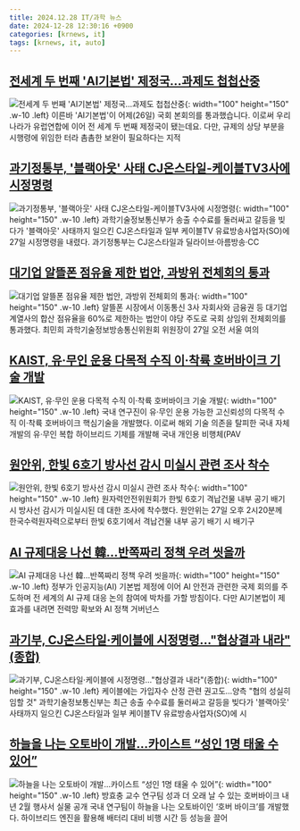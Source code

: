 ```yaml
---
title: 2024.12.28 IT/과학 뉴스
date: 2024-12-28 12:30:16 +0900
categories: [krnews, it]
tags: [krnews, it, auto]
---
```

## [전세계 두 번째 'AI기본법' 제정국…과제도 첩첩산중](https://n.news.naver.com/mnews/article/422/0000701073)

![전세계 두 번째 'AI기본법' 제정국…과제도 첩첩산중](https://mimgnews.pstatic.net/image/origin/422/2024/12/27/701073.jpg?type=nf220_150){: width="100" height="150" .w-10 .left}
이른바 'AI기본법'이 어제(26일) 국회 본회의를 통과했습니다. 이로써 우리나라가 유럽연합에 이어 전 세계 두 번째 제정국이 됐는데요. 다만, 규제의 상당 부분을 시행령에 위임한 터라 촘촘한 보완이 필요하다는 지적

## [과기정통부, '블랙아웃' 사태 CJ온스타일-케이블TV3사에 시정명령](https://n.news.naver.com/mnews/article/030/0003271670)

![과기정통부, '블랙아웃' 사태 CJ온스타일-케이블TV3사에 시정명령](https://mimgnews.pstatic.net/image/origin/030/2024/12/28/3271670.jpg?type=nf220_150){: width="100" height="150" .w-10 .left}
과학기술정보통신부가 송출 수수료를 둘러싸고 갈등을 빚다가 '블랙아웃' 사태까지 일으킨 CJ온스타일과 일부 케이블TV 유료방송사업자(SO)에 27일 시정명령을 내렸다. 과기정통부는 CJ온스타일과 딜라이브·아름방송·CC

## [대기업 알뜰폰 점유율 제한 법안, 과방위 전체회의 통과](https://n.news.naver.com/mnews/article/018/0005914337)

![대기업 알뜰폰 점유율 제한 법안, 과방위 전체회의 통과](https://mimgnews.pstatic.net/image/origin/018/2024/12/27/5914337.jpg?type=nf220_150){: width="100" height="150" .w-10 .left}
알뜰폰 시장에서 이동통신 3사 자회사와 금융권 등 대기업 계열사의 합산 점유율을 60%로 제한하는 법안이 야당 주도로 국회 상임위 전체회의를 통과했다. 최민희 과학기술정보방송통신위원회 위원장이 27일 오전 서울 여의

## [KAIST, 유·무인 운용 다목적 수직 이·착륙 호버바이크 기술 개발](https://n.news.naver.com/mnews/article/421/0007989626)

![KAIST, 유·무인 운용 다목적 수직 이·착륙 호버바이크 기술 개발](https://mimgnews.pstatic.net/image/origin/421/2024/12/27/7989626.jpg?type=nf220_150){: width="100" height="150" .w-10 .left}
국내 연구진이 유·무인 운용 가능한 고신뢰성의 다목적 수직 이·착륙 호버바이크 핵심기술을 개발했다. 이로써 해외 기술 의존을 탈피한 국내 자체 개발의 유·무인 복합 하이브리드 기체를 개발해 국내 개인용 비행체(PAV

## [원안위, 한빛 6호기 방사선 감시 미실시 관련 조사 착수](https://n.news.naver.com/mnews/article/003/0012985129)

![원안위, 한빛 6호기 방사선 감시 미실시 관련 조사 착수](https://mimgnews.pstatic.net/image/origin/003/2024/12/27/12985129.jpg?type=nf220_150){: width="100" height="150" .w-10 .left}
원자력안전위원회가 한빛 6호기 격납건물 내부 공기 배기 시 방사선 감시가 미실시된 데 대한 조사에 착수했다. 원안위는 27일 오후 2시20분께 한국수력원자력으로부터 한빛 6호기에서 격납건물 내부 공기 배기 시 배기구

## [AI 규제대응 나선 韓…반쪽짜리 정책 우려 씻을까](https://n.news.naver.com/mnews/article/011/0004432695)

![AI 규제대응 나선 韓…반쪽짜리 정책 우려 씻을까](https://mimgnews.pstatic.net/image/origin/011/2024/12/27/4432695.jpg?type=nf220_150){: width="100" height="150" .w-10 .left}
정부가 인공지능(AI) 기본법 제정에 이어 AI 안전과 관련한 국제 회의를 주도하며 전 세계의 AI 규제 대응 논의 참여에 박차를 가할 방침이다. 다만 AI기본법이 제효과를 내려면 전력망 확보와 AI 정책 거버넌스

## [과기부, CJ온스타일·케이블에 시정명령…"협상결과 내라"(종합)](https://n.news.naver.com/mnews/article/001/0015129071)

![과기부, CJ온스타일·케이블에 시정명령…"협상결과 내라"(종합)](https://mimgnews.pstatic.net/image/origin/001/2024/12/27/15129071.jpg?type=nf220_150){: width="100" height="150" .w-10 .left}
케이블에는 가입자수 산정 관련 권고도…양측 "협의 성실히 임할 것" 과학기술정보통신부는 최근 송출 수수료를 둘러싸고 갈등을 빚다가 '블랙아웃' 사태까지 일으킨 CJ온스타일과 일부 케이블TV 유료방송사업자(SO)에 시

## [하늘을 나는 오토바이 개발...카이스트 “성인 1명 태울 수 있어”](https://n.news.naver.com/mnews/article/009/0005420497)

![하늘을 나는 오토바이 개발...카이스트 “성인 1명 태울 수 있어”](https://mimgnews.pstatic.net/image/origin/009/2024/12/27/5420497.jpg?type=nf220_150){: width="100" height="150" .w-10 .left}
방효충 교수 연구팀 성과 더 오래 날 수 있는 호버바이크 내년 2월 행사서 실물 공개 국내 연구팀이 하늘을 나는 오토바이인 ‘호버 바이크’를 개발했다. 하이브리드 엔진을 활용해 배터리 대비 비행 시간 등 성능을 끌어

